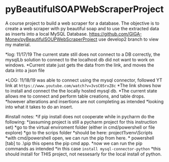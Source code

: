 # pyBeautifulSOAPWebScraperProject
A course project to build a web scraper for a database. The objective is to create a web scraper with py beautiful soap and to use the extracted data as inserts into a local MySQL Database.
https://github.com/GIGA-Money/pyBeautifulSOUPWebScraperProject
use develop2 branch to view my material.

*log: 11/17/19 The current state still does not connect to a DB correctly, the mysqlLb solution to connect to the localhost db did not want to work on windows.
*Current state just gets the data from the link, and moves the data into a json file

*LOG: 11/18/19 was able to connect using the mysql connector, followed YT link at ```https://www.youtube.com/watch?v=3vsC05rxZ8c```
    *The link shows how to install and connect the the locally hosted mysql db.
    *The current state allows me to connect and perform table creations, and table drops. 
    *however alterations and insertions are not completing as intended
    *looking into what it takes to do an insert.
   
#install notes:
	*if pip install does not cooperate while in pycharm do the following:
		*(assuming project is still a pycharm project for this instruction set)
		*go to the virtual enviroment folder (either in cmd/powershell or file explore)
		*go to the scrips folder
		*should be here: project1\venv\Scripts
		*with cmd/powershell open, we can run the pip from here.
			* powershell [tab] to .\pip this opens the pip cmd app.
		*now we can run the pip commands as intended
		*in this case ```install mysql-connector-python```
		*this should install for THIS project, not nessesarly for the local install of python.

 
   

